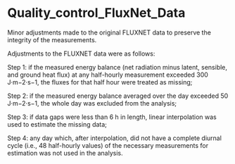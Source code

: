 # Quality_control_FluxNet_Data
Minor adjustments made to the original FLUXNET data to preserve the integrity of the measurements.

Adjustments to the FLUXNET data were as follows: 

Step 1: if the measured energy balance (net radiation minus latent, sensible, and ground heat flux) at any half-hourly measurement exceeded 300 J·m−2·s−1, the fluxes for that half hour were treated as missing; 

Step 2: if the measured energy balance averaged over the day exceeded 50 J·m−2·s−1, the whole day was excluded from the analysis; 

Step 3: if data gaps were less than 6 h in length, linear interpolation was used to estimate the missing data; 

Step 4: any day which, after interpolation, did not have a complete diurnal cycle (i.e., 48 half-hourly values) of the necessary measurements for estimation was not used in the analysis.
